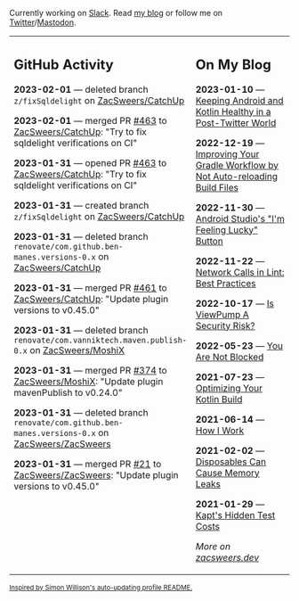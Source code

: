 Currently working on [Slack](https://slack.com/). Read [my blog](https://zacsweers.dev/) or follow me on [Twitter](https://twitter.com/ZacSweers)/[Mastodon](https://hachyderm.io/@ZacSweers).

<table><tr><td valign="top" width="60%">

## GitHub Activity
<!-- githubActivity starts -->
**2023-02-01** — deleted branch `z/fixSqldelight` on [ZacSweers/CatchUp](https://github.com/ZacSweers/CatchUp)

**2023-02-01** — merged PR [#463](https://github.com/ZacSweers/CatchUp/pull/463) to [ZacSweers/CatchUp](https://github.com/ZacSweers/CatchUp): "Try to fix sqldelight verifications on CI"

**2023-01-31** — opened PR [#463](https://github.com/ZacSweers/CatchUp/pull/463) to [ZacSweers/CatchUp](https://github.com/ZacSweers/CatchUp): "Try to fix sqldelight verifications on CI"

**2023-01-31** — created branch `z/fixSqldelight` on [ZacSweers/CatchUp](https://github.com/ZacSweers/CatchUp)

**2023-01-31** — deleted branch `renovate/com.github.ben-manes.versions-0.x` on [ZacSweers/CatchUp](https://github.com/ZacSweers/CatchUp)

**2023-01-31** — merged PR [#461](https://github.com/ZacSweers/CatchUp/pull/461) to [ZacSweers/CatchUp](https://github.com/ZacSweers/CatchUp): "Update plugin versions to v0.45.0"

**2023-01-31** — deleted branch `renovate/com.vanniktech.maven.publish-0.x` on [ZacSweers/MoshiX](https://github.com/ZacSweers/MoshiX)

**2023-01-31** — merged PR [#374](https://github.com/ZacSweers/MoshiX/pull/374) to [ZacSweers/MoshiX](https://github.com/ZacSweers/MoshiX): "Update plugin mavenPublish to v0.24.0"

**2023-01-31** — deleted branch `renovate/com.github.ben-manes.versions-0.x` on [ZacSweers/ZacSweers](https://github.com/ZacSweers/ZacSweers)

**2023-01-31** — merged PR [#21](https://github.com/ZacSweers/ZacSweers/pull/21) to [ZacSweers/ZacSweers](https://github.com/ZacSweers/ZacSweers): "Update plugin versions to v0.45.0"
<!-- githubActivity ends -->
</td><td valign="top" width="40%">

## On My Blog
<!-- blog starts -->
**2023-01-10** — [Keeping Android and Kotlin Healthy in a Post-Twitter World](https://www.zacsweers.dev/keeping-android-healthy/)

**2022-12-19** — [Improving Your Gradle Workflow by Not Auto-reloading Build Files](https://www.zacsweers.dev/improving-your-workflow-by-not-auto-reloading-build-files/)

**2022-11-30** — [Android Studio's "I'm Feeling Lucky" Button](https://www.zacsweers.dev/android-studios-im-feeling-lucky-button/)

**2022-11-22** — [Network Calls in Lint: Best Practices](https://www.zacsweers.dev/network-calls-in-lint-best-practices/)

**2022-10-17** — [Is ViewPump A Security Risk?](https://www.zacsweers.dev/is-viewpump-a-security-risk/)

**2022-05-23** — [You Are Not Blocked](https://www.zacsweers.dev/you-are-not-blocked/)

**2021-07-23** — [Optimizing Your Kotlin Build](https://www.zacsweers.dev/optimizing-your-kotlin-build/)

**2021-06-14** — [How I Work](https://www.zacsweers.dev/how-i-work/)

**2021-02-02** — [Disposables Can Cause Memory Leaks](https://www.zacsweers.dev/disposables-can-cause-memory-leaks/)

**2021-01-29** — [Kapt's Hidden Test Costs](https://www.zacsweers.dev/kapts-hidden-test-costs/)
<!-- blog ends -->
_More on [zacsweers.dev](https://zacsweers.dev/)_
</td></tr></table>

<sub><a href="https://simonwillison.net/2020/Jul/10/self-updating-profile-readme/">Inspired by Simon Willison's auto-updating profile README.</a></sub>